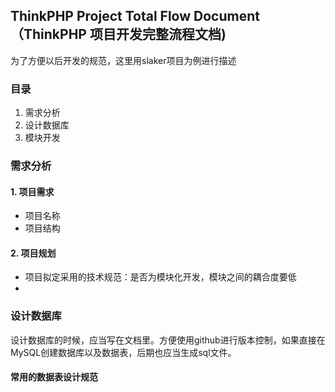 ## ThinkPHP Project Total Flow Document（ThinkPHP 项目开发完整流程文档)

为了方便以后开发的规范，这里用slaker项目为例进行描述

### 目录
1. 需求分析
2. 设计数据库
3. 模块开发


### 需求分析
#### 1. 项目需求
- 项目名称
- 项目结构

#### 2. 项目规划
- 项目拟定采用的技术规范：是否为模块化开发，模块之间的耦合度要低
- 


### 设计数据库
设计数据库的时候，应当写在文档里。方便使用github进行版本控制，如果直接在MySQL创建数据库以及数据表，后期也应当生成sql文件。

#### 常用的数据表设计规范
